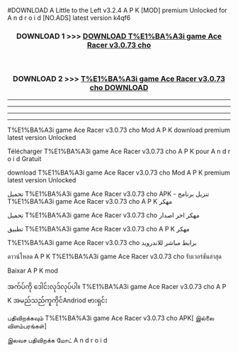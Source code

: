 #DOWNLOAD A Little to the Left v3.2.4 A P K [MOD] premium Unlocked for A n d r o i d [NO.ADS] latest version k4qf6 



<div align="center">

<h3>DOWNLOAD 1 >>> <a href="https://downloadmod1.web.app/?judul=T%E1%BA%A3i game Ace Racer v3.0.73 cho ">DOWNLOAD T%E1%BA%A3i game Ace Racer v3.0.73 cho </a></h3><br>

<h3>DOWNLOAD 2 >>> <a href="https://downloadmod1.web.app/?judul=T%E1%BA%A3i game Ace Racer v3.0.73 cho ">T%E1%BA%A3i game Ace Racer v3.0.73 cho  DOWNLOAD </a></h3>

</div>


----------------------------------------------------------

----------------------------------------------------------

----------------------------------------------------------

----------------------------------------------------------


T%E1%BA%A3i game Ace Racer v3.0.73 cho  Mod A P K download premium latest version Unlocked

Télécharger T%E1%BA%A3i game Ace Racer v3.0.73 cho  A P K pour A n d r o i d Gratuit

download T%E1%BA%A3i game Ace Racer v3.0.73 cho  Mod A P K premium latest version Unlocked

تحميل T%E1%BA%A3i game Ace Racer v3.0.73 cho  APK - تنزيل برنامج T%E1%BA%A3i game Ace Racer v3.0.73 cho  A P K مهكر

تحميل T%E1%BA%A3i game Ace Racer v3.0.73 cho  مهكر اخر اصدار

تطبيق T%E1%BA%A3i game Ace Racer v3.0.73 cho  A P K مهكر

T%E1%BA%A3i game Ace Racer v3.0.73 cho  برابط مباشر للاندرويد

ดาวน์โหลด A P K T%E1%BA%A3i game Ace Racer v3.0.73 cho  รับเวอร์ชันล่าสุด

Baixar A P K mod

အက်ပ်ကို ဒေါင်းလုဒ်လုပ်ပါ။ T%E1%BA%A3i game Ace Racer v3.0.73 cho  A P K အမည်သည်ကူကိုင်Andriod ဗားရှင်း

பதிவிறக்கவும் T%E1%BA%A3i game Ace Racer v3.0.73 cho  APK[ இல்லை விளம்பரங்கள்] 
 
இலவச பதிவிறக்க மோட் A n d r o i d



